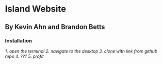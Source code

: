 # Island Website
## By Kevin Ahn and Brandon Betts

### Installation
*1. open the terminal
2. navigate to the desktop
3. clone with link from github repo
4. ???
5. profit*
